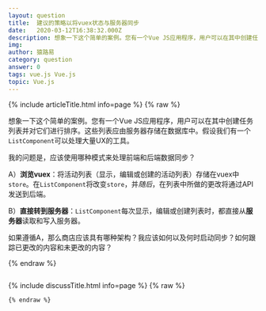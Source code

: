 ```yaml
---
layout: question
title:  建议的策略以将vuex状态与服务器同步
date:   2020-03-12T16:38:32.000Z
description: 想象一下这个简单的案例。您有一个Vue JS应用程序，用户可以在其中创建任务列表并对它们进行排序。这些列表应由服务器存储在数据库中。假设我们有一个List...
img: 
author: 猿路易
category: question
answer: 0
tags: vue.js Vue.js
topic: Vue.js
---
```

<div class="article-root">
  <div class="article">
    {% include articleTitle.html info=page %}
    {% raw %}
    <div class="article-content"><p><font style="vertical-align: inherit;"><font style="vertical-align: inherit;">想象一下这个简单的案例。</font><font style="vertical-align: inherit;">您有一个Vue JS应用程序，用户可以在其中创建任务列表并对它们进行排序。</font><font style="vertical-align: inherit;">这些列表应由服务器存储在数据库中。</font><font style="vertical-align: inherit;">假设我们有一个</font></font><code>ListComponent</code><font style="vertical-align: inherit;"><font style="vertical-align: inherit;">可以处理大量UX的工具。</font></font></p>

<p><font style="vertical-align: inherit;"><font style="vertical-align: inherit;">我的问题是，应该使用哪种模式来处理前端和后端数据同步？</font></font></p>

<p><font style="vertical-align: inherit;"><font style="vertical-align: inherit;">A）</font></font><strong><font style="vertical-align: inherit;"><font style="vertical-align: inherit;">浏览vuex</font></font></strong><font style="vertical-align: inherit;"><font style="vertical-align: inherit;">：将活动列表（显示，编辑或创建的活动列表）存储在vuex中</font></font><code>store</code><font style="vertical-align: inherit;"><font style="vertical-align: inherit;">。</font><font style="vertical-align: inherit;">在</font></font><code>ListComponent</code><font style="vertical-align: inherit;"><font style="vertical-align: inherit;">将改变</font></font><code>store</code><font style="vertical-align: inherit;"><font style="vertical-align: inherit;">，并</font></font><em><font style="vertical-align: inherit;"><font style="vertical-align: inherit;">随后</font></font></em><font style="vertical-align: inherit;"><font style="vertical-align: inherit;">，在列表中所做的更改将通过API发送到后端。</font></font></p>

<p><font style="vertical-align: inherit;"><font style="vertical-align: inherit;">B）</font></font><strong><font style="vertical-align: inherit;"><font style="vertical-align: inherit;">直接转到服务器</font></font></strong><font style="vertical-align: inherit;"><font style="vertical-align: inherit;">：</font></font><code>ListComponent</code><font style="vertical-align: inherit;"><font style="vertical-align: inherit;">每次显示，编辑或创建列表时，都</font><font style="vertical-align: inherit;">直接从</font><strong><font style="vertical-align: inherit;">服务器</font></strong><font style="vertical-align: inherit;">读取和写入</font><font style="vertical-align: inherit;">服务器。</font></font></p>

<p><font style="vertical-align: inherit;"><font style="vertical-align: inherit;">如果遵循A，那么商店应该具有哪种架构？</font><font style="vertical-align: inherit;">我应该如何以及何时启动同步？</font><font style="vertical-align: inherit;">如何跟踪已更改的内容和未更改的内容？</font></font></p></div>
    {% endraw %}
  </div>
  <p style="height: 0;width:0;overflow: hidden;"> 第1367篇《建议的策略以将vuex状态与服务器同步》来自Winter(https://github.com/aiyld/aiyld.github.io)的站点</p>
  <div class="discuss-wrapper">
    {% include discussTitle.html info=page %}
    {% raw %}
    
    {% endraw %}
  </div>
<div>
